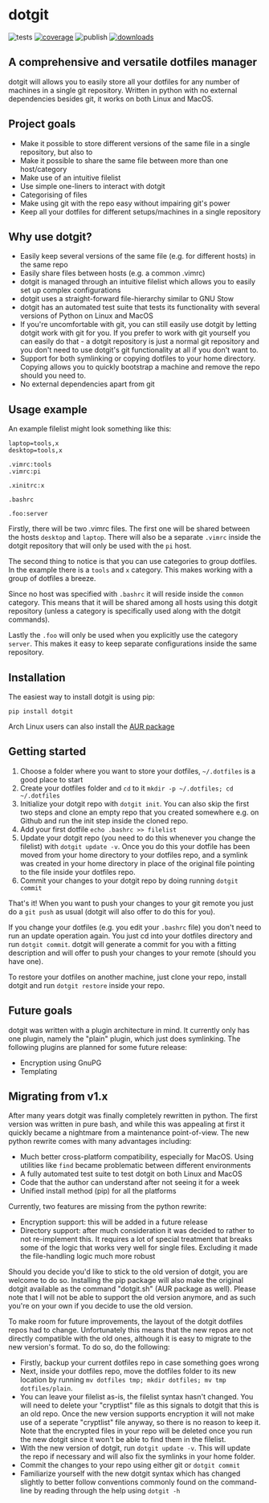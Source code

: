 # dotgit

![tests](https://github.com/kobus-v-schoor/dotgit/workflows/tests/badge.svg)
[![coverage](https://coveralls.io/repos/github/kobus-v-schoor/dotgit/badge.svg?branch=python)](https://coveralls.io/github/kobus-v-schoor/dotgit?branch=python)
![publish](https://github.com/kobus-v-schoor/dotgit/workflows/publish/badge.svg)
[![downloads](https://img.shields.io/pypi/dm/dotgit)](https://pypi.org/project/dotgit/)

## A comprehensive and versatile dotfiles manager

dotgit will allows you to easily store all your dotfiles for any number of
machines in a single git repository. Written in python with no external
dependencies besides git, it works on both Linux and MacOS.

## Project goals

* Make it possible to store different versions of the same file in a single
  repository, but also to
* Make it possible to share the same file between more than one host/category
* Make use of an intuitive filelist
* Use simple one-liners to interact with dotgit
* Categorising of files
* Make using git with the repo easy without impairing git's power
* Keep all your dotfiles for different setups/machines in a single repository

## Why use dotgit?

* Easily keep several versions of the same file (e.g. for different hosts) in
  the same repo
* Easily share files between hosts (e.g. a common .vimrc)
* dotgit is managed through an intuitive filelist which allows you to easily
  set up complex configurations
* dotgit uses a straight-forward file-hierarchy similar to GNU Stow
* dotgit has an automated test suite that tests its functionality with several
  versions of Python on Linux and MacOS
* If you're uncomfortable with git, you can still easily use dotgit by letting
  dotgit work with git for you. If you prefer to work with git yourself you can
  easily do that - a dotgit repository is just a normal git repository and you
  don't need to use dotgit's git functionality at all if you don't want to.
* Support for both symlinking or copying dotfiles to your home directory.
  Copying allows you to quickly bootstrap a machine and remove the repo should
  you need to.
* No external dependencies apart from git

## Usage example

An example filelist might look something like this:


```
laptop=tools,x
desktop=tools,x

.vimrc:tools
.vimrc:pi

.xinitrc:x

.bashrc

.foo:server
```

Firstly, there will be two .vimrc files. The first one will be shared between
the hosts `desktop` and `laptop`. There will also be a separate `.vimrc` inside
the dotgit repository that will only be used with the `pi` host.

The second thing to notice is that you can use categories to group dotfiles. In
the example there is a `tools` and `x` category. This makes working with a
group of dotfiles a breeze.

Since no host was specified with `.bashrc` it will reside inside the `common`
category. This means that it will be shared among all hosts using this dotgit
repository (unless a category is specifically used along with the dotgit
commands).

Lastly the `.foo` will only be used when you explicitly use the category
`server`. This makes it easy to keep separate configurations inside the same
repository.

## Installation

The easiest way to install dotgit is using pip:

```
pip install dotgit
```

Arch Linux users can also install the [AUR
package](https://aur.archlinux.org/packages/dotgit)

## Getting started

1. Choose a folder where you want to store your dotfiles, `~/.dotfiles` is a
   good place to start
2. Create your dotfiles folder and `cd` to it `mkdir -p ~/.dotfiles; cd
   ~/.dotfiles`
3. Initialize your dotgit repo with `dotgit init`. You can also skip the first
   two steps and clone an empty repo that you created somewhere e.g. on Github
   and run the init step inside the cloned repo.
4. Add your first dotfile `echo .bashrc >> filelist`
5. Update your dotgit repo (you need to do this whenever you change the
   filelist) with `dotgit update -v`. Once you do this your dotfile has been
   moved from your home directory to your dotfiles repo, and a symlink was
   created in your home directory in place of the original file pointing to the
   file inside your dotfiles repo.
6. Commit your changes to your dotgit repo by doing running `dotgit commit`

That's it! When you want to push your changes to your git remote you just do a
`git push` as usual (dotgit will also offer to do this for you).

If you change your dotfiles (e.g. you edit your `.bashrc` file) you don't need
to run an update operation again. You just cd into your dotfiles directory and
run `dotgit commit`. dotgit will generate a commit for you with a fitting
description and will offer to push your changes to your remote (should you have
one).

To restore your dotfiles on another machine, just clone your repo, install
dotgit and run `dotgit restore` inside your repo.

## Future goals

dotgit was written with a plugin architecture in mind. It currently only has
one plugin, namely the "plain" plugin, which just does symlinking. The
following plugins are planned for some future release:

* Encryption using GnuPG
* Templating

## Migrating from v1.x

After many years dotgit was finally completely rewritten in python. The first
version was written in pure bash, and while this was appealing at first it
quickly became a nightmare from a maintenance point-of-view. The new python
rewrite comes with many advantages including:

* Much better cross-platform compatibility, especially for MacOS. Using
  utilities like `find` became problematic between different environments
* A fully automated test suite to test dotgit on both Linux and MacOS
* Code that the author can understand after not seeing it for a week
* Unified install method (pip) for all the platforms

Currently, two features are missing from the python rewrite:

* Encryption support: this will be added in a future release
* Directory support: after much consideration it was decided to rather to not
  re-implement this. It requires a lot of special treatment that breaks some of
  the logic that works very well for single files. Excluding it made the
  file-handling logic much more robust

Should you decide you'd like to stick to the old version of dotgit, you are
welcome to do so. Installing the pip package will also make the original dotgit
available as the command "dotgit.sh" (AUR package as well). Please note that I
will not be able to support the old version anymore, and as such you're on your
own if you decide to use the old version.

To make room for future improvements, the layout of the dotgit dotfiles repos
had to change. Unfortunately this means that the new repos are not directly
compatible with the old ones, although it is easy to migrate to the new
version's format. To do so, do the following:

- Firstly, backup your current dotfiles repo in case something goes wrong
- Next, inside your dotfiles repo, move the dotfiles folder to its new location
  by running `mv dotfiles tmp; mkdir dotfiles; mv tmp dotfiles/plain`.
- You can leave your filelist as-is, the filelist syntax hasn't changed. You
  will need to delete your "cryptlist" file as this signals to dotgit that this
  is an old repo. Once the new version supports encryption it will not make use
  of a seperate "cryptlist" file anyway, so there is no reason to keep it. Note
  that the encrypted files in your repo will be deleted once you run the new
  dotgit since it won't be able to find them in the filelist.
- With the new version of dotgit, run `dotgit update -v`. This will update the
  repo if necessary and will also fix the symlinks in your home folder.
- Commit the changes to your repo using either git or `dotgit commit`
- Familiarize yourself with the new dotgit syntax which has changed slightly to
  better follow conventions commonly found on the command-line by reading
  through the help using `dotgit -h`
